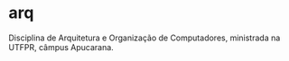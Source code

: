# arq
Disciplina de Arquitetura e Organização de Computadores, ministrada na UTFPR, câmpus Apucarana.
